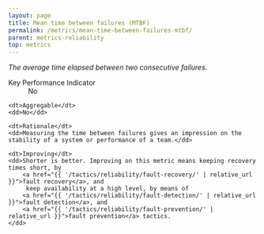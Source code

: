```yaml
---
layout: page
title: Mean time between failures (MTBF)
permalink: /metrics/mean-time-between-failures-mtbf/
parent: metrics-reliability
top: metrics
---
```


_The average time elapsed between two consecutive failures._

<dl>
    <dt>Key Performance Indicator</dt>
    <dd>No</dd>
    
    <dt>Aggregable</dt>
    <dd>No</dd>
    
    <dt>Rationale</dt>
    <dd>Measuring the time between failures gives an impression on the stability of a system or performance of a team.</dd>
    
    <dt>Improving</dt>
    <dd>Shorter is better. Improving on this metric means keeping recovery times short, by
        <a href="{{ '/tactics/reliability/fault-recovery/' | relative_url }}">fault recovery</a>, and
         keep availability at a high level, by means of
        <a href="{{ '/tactics/reliability/fault-detection/' | relative_url }}">fault detection</a>, and
        <a href="{{ '/tactics/reliability/fault-prevention/' | relative_url }}">fault prevention</a> tactics.
    </dd>
</dl>
